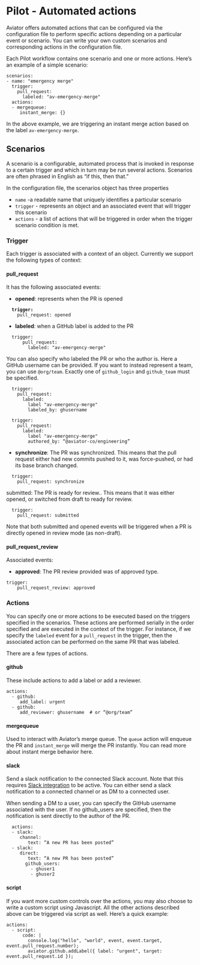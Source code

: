 # Pilot - Automated actions

Aviator offers automated actions that can be configured via the configuration file to perform specific actions depending on a particular event or scenario. You can write your own custom scenarios and corresponding actions in the configuration file.

Each Pilot workflow contains one scenario and one or more actions. Here’s an example of a simple scenario:

```
scenarios:
- name: "emergency merge"
  trigger:
    pull_request:
      labeled: "av-emergency-merge"
  actions:
  - mergequeue:
     instant_merge: {}
```

In the above example, we are triggering an instant merge action based on the label `av-emergency-merge`.

## Scenarios

A scenario is a configurable, automated process that is invoked in response to a certain trigger and which in turn may be run several actions. Scenarios are often phrased in English as “if this, then that.”

In the configuration file, the scenarios object has three properties

* `name` -a readable name that uniquely identifies a particular scenario
* `trigger` - represents an object and an associated event that will trigger this scenario
* `actions` - a list of actions that will be triggered in order when the trigger scenario condition is met.

### Trigger

Each trigger is associated with a context of an object. Currently we support the following types of context:

#### pull\_request

It has the following associated events:

* **opened**: represents when the PR is opened

<pre><code><strong>  trigger:
</strong>    pull_request: opened
</code></pre>

* **labeled**: when a GitHub label is added to the PR

```
  trigger:
      pull_request:
        labeled: "av-emergency-merge"
```

You can also specify who labeled the PR or who the author is. Here a GitHub username can be provided. If you want to instead represent a team, you can use `@org/team`. Exactly one of `github_login` and `github_team` must be specified.

```
  trigger:
    pull_request:
      labeled:
        label "av-emergency-merge"
        labeled_by: ghusername
```

```
  trigger:
    pull_request:
      labeled:
        label "av-emergency-merge"
        authored_by: “@aviator-co/engineering”
```

* **synchronize**: The PR was synchronized. This means that the pull request either had new commits pushed to it, was force-pushed, or had its base branch changed.

```
  trigger:
    pull_request: synchronize
```

submitted: The PR is ready for review.. This means that it was either opened, or switched from draft to ready for review.

```
  trigger:
    pull_request: submitted
```

Note that both submitted and opened events will be triggered when a PR is directly opened in review mode (as non-draft).

#### pull\_request\_review

Associated events:

* **approved**: The PR review provided was of approved type.

```
trigger:
    pull_request_review: approved
```



### Actions

You can specify one or more actions to be executed based on the triggers specified in the scenarios. These actions are performed serially in the order specified and are executed in the context of the trigger. For instance, if we specify the `labeled` event for a `pull_request` in the trigger, then the associated action can be performed on the same PR that was labeled.

There are a few types of actions.

#### github

These include actions to add a label or add a reviewer.

```
actions:
  - github:
     add_label: urgent
  - github:
     add_reviewer: ghusername  # or “@org/team”
```

#### mergequeue

Used to interact with Aviator’s merge queue. The `queue` action will enqueue the PR and `instant_merge` will merge the PR instantly. You can read more about instant merge behavior here.

#### slack

Send a slack notification to the connected Slack account. Note that this requires [Slack integration](https://docs.aviator.co/reference/slack-integration) to be active. You can either send a slack notification to a connected channel or as DM to a connected user.

When sending a DM to a user, you can specify the GitHub username associated with the user. If no github\_users are specified, then the notification is sent directly to the author of the PR.

```
  actions:
  - slack:
     channel:
        text: “A new PR has been posted”
  - slack:
     direct:
        text: “A new PR has been posted”
       github_users:
         - ghuser1
         - ghuser2
```

#### script

If you want more custom controls over the actions, you may also choose to write a custom script using Javascript. All the other actions described above can be triggered via script as well. Here’s a quick example:

```
actions:
  - script:
      code: |
        console.log("hello", "world", event, event.target, event.pull_request.number);
        aviator.github.addLabel({ label: "urgent", target: event.pull_request.id });

```
